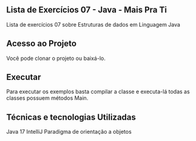 ## Lista de Exercícios 07 - Java - Mais Pra Ti
Lista de exercícios 07 sobre Estruturas de dados em Linguagem Java

## Acesso ao Projeto
Você pode clonar o projeto ou baixá-lo.

## Executar
Para executar os exemplos basta compilar a classe e executa-lá todas as classes possuem métodos Main.

## Técnicas e tecnologias Utilizadas
Java 17
IntelliJ
Paradigma de orientação a objetos